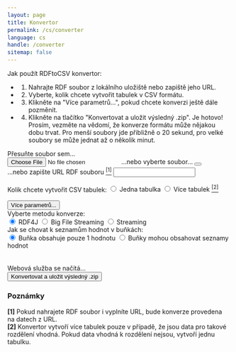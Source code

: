 ```yaml
---
layout: page
title: Konvertor
permalink: /cs/converter
language: cs
handle: /converter
sitemap: false
---
```

<!-- Czech version of the converter page -->
Jak použít RDFtoCSV konvertor:
- 1) Nahrajte RDF soubor z lokálního uložiště nebo zapiště jeho URL.
- 2) Vyberte, kolik chcete vytvořit tabulek v CSV formátu.
- 3) Klikněte na "Více parametrů...", pokud chcete konverzi ještě dále pozměnit.
- 4) Klikněte na tlačítko "Konvertovat a uložit výsledný .zip".
Je hotovo! Prosím, vezměte na vědomí, že konverze formátu může nějakou dobu trvat. Pro menší soubory jde přibližně o 20 sekund, pro velké soubory se může jednat až o několik minut.
<!-- Form for submitting parameters for conversion -->
<form id="rdfandconfiguration" action="https://rdf-to-csvw.onrender.com/rdftocsvw" method="post" enctype="multipart/form-data">
    <script src="https://ajax.googleapis.com/ajax/libs/jquery/1.11.1/jquery.min.js"></script>
    <!-- Div to choose a file or to input file URL -->
    <div id="choose-file-or-url">
        <!-- Choose a file div -->
        <div id="drop-zone">
            Přesuňte soubor sem...<br>
            <div id="holderForFileInputAndBin">
                <label class="label" id="labelForFileInput" for="file">
                    <input type="file" name="file" id="file" accept=".nq, .nt, .jsonl, .jsonld, .n3, .ndjson, .ndjsonld, .owl, .rdf, .rdfs, .rj, .trig, .trigs, .trix, .ttl, .ttls" required/>
                    <span id="spanForFileInput">...nebo vyberte soubor...</span>
                </label>
                <button class="clear-button" id="clearButton">
                    <i class="fa-regular fa-trash-can"></i>
                </button>
            </div>
        </div>
        <div class="vertical-line"></div>
        <!-- Input a file URL div -->
        <div class="top-and-bottom-margin" id="rdf-url-div">
            <label for="fileURL">...nebo zapište URL RDF souboru <a href="#comment-1"><sup class="comment-marker" data-index="1">[1]</sup></a></label>
            <input type="text" id="fileURL" name="fileURL" required> 
        </div>
    </div>
    <br>
    <!-- How many tables to create parameters -->
    <div class="top-and-bottom-margin">
        <label>Kolik chcete vytvořit CSV tabulek:</label>
        <label>
            <input type="radio" name="choice" id="basicQuery"  value="basicQuery" checked="checked" >
                Jedna tabulka
        </label>
        <label>
            <input type="radio" name="choice" id="splitQuery" value="splitQuery">
                Více tabulek <a href="#comment-2"><sup class="comment-marker" data-index="2">[2]</sup></a>
        </label>
            <br>
    </div>        <br>
    <!-- Button for uncovering more parameters options -->
            <button id="toggleButton" onclick="toggleContent()">Více parametrů...</button>
        <div id="toggleContent">
            <!-- Conversion method parameters input -->
            <label>Vyberte metodu konverze:</label><br>
            <label>
                <input type="radio" name="choice" value="RDF4J" checked="checked">
                    RDF4J
            </label>
            <label>
                <input type="radio" name="choice" value="BIGFILESTREAMING">
                    Big File Streaming
            </label>
            <label>
                <input type="radio" name="choice" value="STREAMING">
                    Streaming
            </label>
            <br>
            <!-- first normal form parameter input -->
            <label>Jak se chovat k seznamům hodnot v buňkách:</label><br>
            <label>
                <input type="radio" name="firstNormalForm" value="true" checked="checked">
                    Buňka obsahuje pouze 1 hodnotu
            </label>
            <label>
                <input type="radio" name="firstNormalForm" value="false">
                    Buňky mohou obsahovat seznamy hodnot
            </label>
            <br>
        </div>
    <br><br>
    <!-- Web service status indicator changing pictures and text depending on the responsiveness of connected web service -->
    <div id="statusIndicator">
        <img id="loadingWheel" src="../loading.gif" alt="Loading" style="display: none;">
        <img id="greenArrow" src="../check.jpg" alt="OK" style="display: none;">
        <span id="healthCheckStatus">Webová služba se načítá...</span>
    </div>
    <!-- Form Submit Button, changes style according to service status indicator -->
    <input type="submit" value="Konvertovat a uložit výsledný .zip" id="submitButton"  class="top-and-bottom-margin">
</form>
<!-- Div to inform users to wait for the web service response -->
<div>
    <div id="countdown" style="display: none;">30</div>
    <div id="patienceText" style="display: none;">Webová služba běží na verzi zdarma - počkejte 60 sekund a pokud se Vám nestáhl výsledný .zip archiv, klikněte znovu na tlačítko "Konvertovat".</div>
</div>
<div id="responsePlace">
<label id="previewLabel"></label>
</div>
<!-- Div for web service  responses error messages -->
<div id="errorMessage" style="color: red; display: none;"></div>
<!-- Div for comments about the form -->
<div id="comments">
    <h3>Poznámky</h3>
    <div class="comment" id="comment-1">
        <strong>[1]</strong> Pokud nahrajete RDF soubor i vyplníte URL, bude konverze provedena na datech z URL.
    </div>
    <div class="comment" id="comment-2">
        <strong>[2]</strong> Konvertor vytvoří více tabulek pouze v případě, že jsou data pro takové rozdělení vhodná. Pokud data vhodná k rozdělení nejsou, vytvoří jednu tabulku.
    </div>
</div>

<script type="text/javascript" src="{% if jekyll.environment == 'production' %}{{site.production.url}}{{site.production.baseurl}}{% else %}{{site.development.url}}{{site.development.baseurl}}{% endif %}/{{ 'assets/sendPost.js' | relative_url }}"></script>
